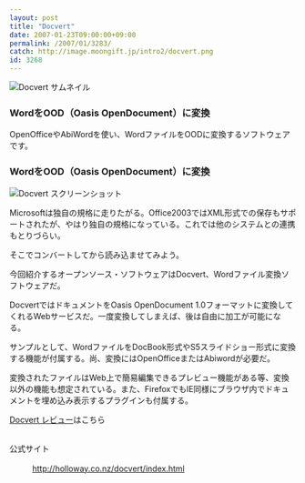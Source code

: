 ```yaml
---
layout: post
title: "Docvert"
date: 2007-01-23T09:00:00+09:00
permalink: /2007/01/3283/
catch: http://image.moongift.jp/intro2/docvert.png
id: 3268
---
```

 ![Docvert サムネイル](http://image.moongift.jp/intro2/docvert.t.png "Docvert サムネイル")
  

### WordをOOD（Oasis OpenDocument）に変換
  
OpenOfficeやAbiWordを使い、WordファイルをOODに変換するソフトウェアです。  
<!--more-->  

### WordをOOD（Oasis OpenDocument）に変換
  

![Docvert スクリーンショット](http://image.moongift.jp/intro2/docvert.png "Docvert スクリーンショット")

  

Microsoftは独自の規格に走りたがる。Office2003ではXML形式での保存もサポートされたが、やはり独自の規格になっている。これでは他のシステムとの連携もとりづらい。

  

そこでコンバートしてから読み込ませてみよう。

  

今回紹介するオープンソース・ソフトウェアはDocvert、Wordファイル変換ソフトウェアだ。

  

DocvertではドキュメントをOasis OpenDocument 1.0フォーマットに変換してくれるWebサービスだ。一度変換してしまえば、後は自由に加工が可能になる。

  

サンプルとして、WordファイルをDocBook形式やS5スライドショー形式に変換する機能が付属する。尚、変換にはOpenOfficeまたはAbiwordが必要だ。

  

変換されたファイルはWeb上で簡易編集できるプレビュー機能がある等、変換以外の機能も想定されている。また、FirefoxでもIE同様にブラウザ内でドキュメントを埋め込み表示するプラグインも付属する。

  

[Docvert レビュー](http://oss.moongift.jp/review/i-3286.html)はこちら

  
<dl>
<br><dt>公式サイト</dt>
<br><dd><a href="http://holloway.co.nz/docvert/index.html" target="_blank">http://holloway.co.nz/docvert/index.html</a></dd>
<br>
</dl>